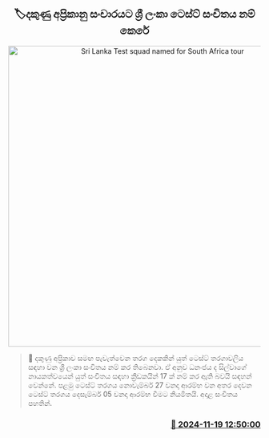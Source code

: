 <p align='center'><b><h2 align='center' title='Sri Lanka Test squad named for South Africa tour'>🏷දකුණු අප්‍රිකානු සංචාරය​ට ශ්‍රී ලංකා ටෙස්ට් සංචිතය නම් කෙරේ</h2></b></p>
<p align='center'><img src='https://helakuru.sgp1.cdn.digitaloceanspaces.com/esana/images/lib/srilanka-test-team-new-thumb.jpg' width='600' alt='Sri Lanka Test squad named for South Africa tour'></p>

>📝 දකුණු අප්‍රිකාව සමඟ පැවැත්වෙන තරග දෙකකින් යුත් ටෙස්ට් තරගාවලිය සඳහා වන ශ්‍රී ලංකා සංචිතය නම් කර තිබෙනවා.
ඒ අනුව ධනංජය ද සිල්වාගේ නායකත්වයෙන් යුත් සංචිතය සඳහා ක්‍රීඩකයින් 17 ක් නම් කර ඇති බවයි සඳහන් වෙන්නේ.
පළමු ටෙස්ට් තරගය නොවැම්බර් 27 වනදා ආරම්භ වන අතර දෙවන ටෙස්ට් තරගය දෙසැම්බර් 05 වනදා ආරම්භ වීමට නියමිතයි.
අදාළ සංචිතය පහතින්. 


<h3 align='right'><a href='https://www.helakuru.lk/esana/p/105223/'>📅 2024-11-19 12:50:00</a></h3>
